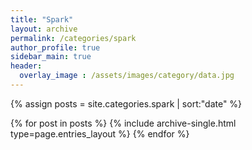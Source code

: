 ```yaml
---
title: "Spark"
layout: archive
permalink: /categories/spark
author_profile: true
sidebar_main: true
header:
  overlay_image : /assets/images/category/data.jpg
---
```


{% assign posts = site.categories.spark | sort:"date" %}

{% for post in posts %}
  {% include archive-single.html type=page.entries_layout %}
{% endfor %}
